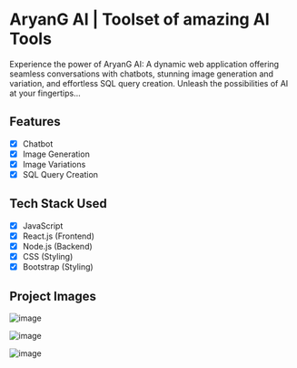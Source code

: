 # AryanG AI | Toolset of amazing AI Tools

Experience the power of AryanG AI: A dynamic web application offering seamless conversations with chatbots, stunning image generation and variation, and effortless SQL query creation. Unleash the possibilities of AI at your fingertips...

## Features

- [x] Chatbot
- [x] Image Generation
- [x] Image Variations
- [x] SQL Query Creation

## Tech Stack Used

- [x] JavaScript
- [x] React.js (Frontend)
- [x] Node.js (Backend)
- [x] CSS (Styling)
- [x] Bootstrap (Styling)

## Project Images

![image](https://user-images.githubusercontent.com/68494604/126895421-9b8b9b7b-2b7b-4b0a-8b9a-2b2b0b2b0b2b.png)

![image](https://user-images.githubusercontent.com/68494604/126895427-3b3b3b3b-3b3b-3b3b-3b3b-3b3b3b3b3b3b.png)

![image](https://user-images.githubusercontent.com/68494604/126895430-3b3b3b3b-3b3b-3b3b-3b3b-3b3b3b3b3b3b.png)
